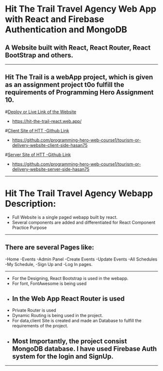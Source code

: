 # Hit The Trail Travel Agency Web App with React and Firebase Authentication and MongoDB

## A Website built with React, React Router, React BootStrap and others.

---

## Hit The Trail is a webApp project, which is given as an assignment project t0o fulfill the requirements of Programming Hero Assignment 10.

#[Deploy or Live Link of the Website](https://hit-the-trail-react.web.app/)

- https://hit-the-trail-react.web.app/

#[Client Site of HTT -Github Link](https://github.com/programming-hero-web-course1/tourism-or-delivery-website-client-side-hasan75)

- https://github.com/programming-hero-web-course1/tourism-or-delivery-website-client-side-hasan75

#[Server Site of HTT -Github Link](https://github.com/programming-hero-web-course1/tourism-or-delivery-website-server-side-hasan75)

- https://github.com/programming-hero-web-course1/tourism-or-delivery-website-server-side-hasan75

---

# Hit The Trail Travel Agency Webapp Description:

- Full Website is a single paged webapp built by react.
- Several components are added and differentiated for React Component Practice Purpose

---

## There are several Pages like:

-Home
-Events
-Admin Panel
-Create Events
-Update Events
-All Schedules
-My Schedule,
-Sign Up and
-Log In pages.

---

- For the Designing, React Bootstrap is used in the webapp.
- For font, FontAwesome is being used
- ## In the Web App React Router is used
- Private Router is used
- Dynamic Routing is being used in the project.
- For data,client Site is created and made an Database to fulfill the requirements of the project.
- ## Most Importantly, the project consist MongoDB database. I have used Firebase Auth system for the login and SignUp.

---

